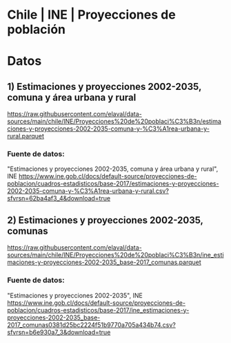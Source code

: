 # Chile | INE | Proyecciones de población

# Datos
## 1) Estimaciones y proyecciones 2002-2035, comuna y área urbana y rural
https://raw.githubusercontent.com/elaval/data-sources/main/chile/INE/Proyecciones%20de%20poblaci%C3%B3n/estimaciones-y-proyecciones-2002-2035-comuna-y-%C3%A1rea-urbana-y-rural.parquet


### Fuente de datos:
"Estimaciones y proyecciones 2002-2035, comuna y área urbana y rural", INE
https://www.ine.gob.cl/docs/default-source/proyecciones-de-poblacion/cuadros-estadisticos/base-2017/estimaciones-y-proyecciones-2002-2035-comuna-y-%C3%A1rea-urbana-y-rural.csv?sfvrsn=62ba4af3_4&download=true


## 2) Estimaciones y proyecciones 2002-2035, comunas
https://raw.githubusercontent.com/elaval/data-sources/main/chile/INE/Proyecciones%20de%20poblaci%C3%B3n/ine_estimaciones-y-proyecciones-2002-2035_base-2017_comunas.parquet

### Fuente de datos:
"Estimaciones y proyecciones 2002-2035", INE
https://www.ine.gob.cl/docs/default-source/proyecciones-de-poblacion/cuadros-estadisticos/base-2017/ine_estimaciones-y-proyecciones-2002-2035_base-2017_comunas0381d25bc2224f51b9770a705a434b74.csv?sfvrsn=b6e930a7_3&download=true

